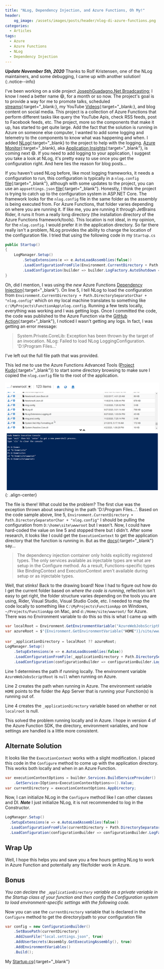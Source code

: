 ```yaml
---
title: "NLog, Dependency Injection, and Azure Functions, Oh My!"
header:
    og_image: /assets/images/posts/header/nlog-di-azure-functions.png
categories:
  - Articles
tags:
  - Azure
  - Azure Functions
  - NLog
  - Dependency Injection
---
```

***Update November 5th, 2020*** Thanks to Rolf Kristensen, one of the NLog maintainers, and some debugging, I came up with another solution!
{:.notice--info}

I've been working on a side project [JosephGuadagno.Net Broadcasting](https://github.com/jguadagno/jjgnet-broadcast); I know I need a better name :smile:, for a month or so now. The project's goal is to provide a way for me to promote talks, scheduled [streams](https://jjg.me/stream){:target="_blank:}, my YouTube [Videos](https://jjg.me/youtube){:target="_blank:}, and blog content on social media.  This project is a collection of Azure Functions that perform different tasks like query the YouTube Apis, check RSS feeds, post to Facebook feeds, etc.  The project, more so the components that make it up, has started to get quite large. Add the fact that the solution is running in Azure on someone else computer, I wanted to add some logging and telemetry to the components to know what was happening and when. I added [NLog](https://nlog-project.org/){:target="_blank} to the project to help with the logging. [Azure Monitor](https://azure.microsoft.com/en-us/services/monitor/?WT.mc_id=AZ-MVP-4024623#product-overview){:target="_blank}, aka [Application Insights](https://docs.microsoft.com/en-us/azure/azure-monitor/app/app-insights-overview?WT.mc_id=AZ-MVP-4024623){:target="_blank"}, is coming next :smile:. If you need to add logging to your application, I suggest you take a look at NLog, it's pretty easy to use once you get the configuration right.  And here lies the reason for blog posts...

If you haven't used NLog before, like most logging frameworks, it needs a configuration to run, this configuration is typically in a `nlog.config` [file](https://github.com/NLog/NLog/wiki/Tutorial#configure-nlog-targets-for-output){:target="_blank"}, although with some updates to the project, you can use an `appsettings.json` [file](https://github.com/NLog/NLog.Extensions.Logging/wiki/NLog-configuration-with-appsettings.json){:target="_blank"}.  Honestly, I think the project is trying to catch up to the configuration system in ASP.NET Core. The framework looks for the `nlog.config` file in the same folder as the assembly is being executed from.  For Azure Functions, that folder varies depending on where you are running it.  If like me, you are running it through JetBrains Rider, it runs it from a really long directory (the installation directory of the Azure Functions framework/tools). This location is not ideal, in my opinion, for the `nlog.config`.  I would prefer it in the application directory.  So far there really isn't a problem, NLog provides the ability to change the location of the configuration file.  I tried that using the following code in my `Startup.cs`

```cs
public Startup()
{
    LogManager.Setup()
        .SetupExtensions(e => e.AutoLoadAssemblies(false))
        .LoadConfigurationFromFile(Environment.CurrentDirectory + Path.DirectorySeparatorChar + "nlog.config", optional: false)
        .LoadConfiguration(builder => builder.LogFactory.AutoShutdown = false);
}
```

Oh, did I mention, I was using the *new* Azure Functions [Dependency Injection](https://docs.microsoft.com/en-us/azure/azure-functions/functions-dotnet-dependency-injection?WT.mc_id=DOP-MVP-4024623){:target="_blank"}. On line 5, I tell NLog to load the configuration from `Environment.CurrentDirectory + Path.DirectorySeparatorChar + "nlog.config"` which on my local machine translates to something like `c:\MyProjects\FunctionApp\nlog.config`.  Running a few tests locally, everything was working and I was getting logs. Once I committed the code, the code was published to the Azure Function via the [GitHub Action](https://github.com/jguadagno/jjgnet-broadcast/blob/main/.github/workflows/publish-to-azure-function.yml){:target="_blank"}, I noticed I wasn't getting any logs.  In fact, I was getting an error message:

> System.Private.CoreLib: Exception has been thrown by the target of an invocation. NLog: Failed to load NLog LoggingConfiguration. 'D:\Program Files\...'

I've left out the full file path that was provided.

This led me to use the Azure Functions Advanced Tools ([Project Kudo](https://github.com/projectkudu/kudu){:target="_blank"}) to start some directory browsing to make sure I copied the `nlog.config` file to the root of the application.

![Folder List](/assets/images/posts/nlog-di-az-functions-folder-lists.png){: .align-center}

The file is there! What could be the problem? The first clue was the exception thrown about searching in the path 'D:\Program Files...\'. Based on the code sample above, line 5, `Environment.CurrentDirectory + Path.DirectorySeparatorChar + "nlog.config"` I should be pulling the configuration from `D:\home\site\wwwroot` but I wasn't.  Now, I could have hard-coded the value on line 5 and stopped there but I didn't.  After some research, it looks like I could get the `ExecutionContext` to get the application directory that the function is running in. But as the [docs](https://docs.microsoft.com/en-us/azure/azure-functions/functions-dotnet-dependency-injection?WT.mc_id=AZ-MVP-4024623#caveats){:target="_blank"} say...

> The dependency injection container only holds explicitly registered types. The only services available as injectable types are what are setup in the Configure method. As a result, Functions-specific types like BindingContext and ExecutionContext aren't available during setup or as injectable types.

Well, that stinks! Back to the drawing board! Now I had to figure out how do I get the current folder based on *where the code is running*, reflection isn't easy to get right, the folder structure varies depending on the tools you are using, Rider, Visual Studio, Visual Studio Code, etc. I needed to map the code locally to something like `C:\MyProjects\FunctionApp` on Windows, `~/Projects/FunctionApp` on Mac, and `d:/Home/site/wwwroot/` for Azure.  There was no Environment variable to do this so this is what I came up with

```cs
var localRoot = Environment.GetEnvironmentVariable("AzureWebJobsScriptRoot");
var azureRoot = $"{Environment.GetEnvironmentVariable("HOME")}/site/wwwroot";

var _applicationDirectory = localRoot ?? azureRoot;
LogManager.Setup()
    .SetupExtensions(e => e.AutoLoadAssemblies(false))
    .LoadConfigurationFromFile(_applicationDirectory + Path.DirectorySeparatorChar + "nlog.config", optional: false)
    .LoadConfiguration(configurationBuilder => configurationBuilder.LogFactory.AutoShutdown = false);
```

Line 1 determines the path if running locally. The environment variable `AzureWebJobsScriptRoot` is `null` when running on Azure.

Line 2 creates the path when running in Azure.  The environment variable `HOME` points to the folder the App Server that is running your Function(s) is running out of.

Line 4 creates the `_applicationDirectory` variable based on whether or not `localroot` is null.

This solved the problem running locally and in Azure.  I hope in version 4 of the Azure Function SDK, the directory, environment variables, and how settings are handled is a little more consistent.

## Alternate Solution

It looks like the `ExecutionContext` works with a slight modification. I placed this code in the `Configure` method to come up with the application directory.  This works both locally and when in an Azure Function.

```cs
var executionContextOptions = builder.Services.BuildServiceProvider()
    .GetService<IOptions<ExecutionContextOptions>>().Value;
var currentDirectory = executionContextOptions.AppDirectory;
```

Now, I can initialize NLog in the `Configure` method like I can other classes and DI.  ***Note*** I just initialize NLog, it is not recommended to log in the Constructor.

```cs
LogManager.Setup()
  .SetupExtensions(e => e.AutoLoadAssemblies(false))
  .LoadConfigurationFromFile(currentDirectory + Path.DirectorySeparatorChar + "nlog.config", optional: false)
  .LoadConfiguration(configurationBuilder => configurationBuilder.LogFactory.AutoShutdown = false);
```

## Wrap Up

Well, I hope this helps you and save you a few hours getting NLog to work in Azure Function and potentially any file/folder work in Azure.

## Bonus

_You can declare the `_applicationDirectory` variable as a private variable in the Startup class of your function and then config the Configuration system to load environment-specific settings with the following code._

Now you can use the `currentDirectory` variable that is declared in the `Configure` method to get the directory/path to your configuration file

```cs
var config = new ConfigurationBuilder()
    .SetBasePath(currentDirectory)
    .AddJsonFile("local.settings.json", true)
    .AddUserSecrets(Assembly.GetExecutingAssembly(), true)
    .AddEnvironmentVariables()
    .Build();
```

My [Startup.cs](https://github.com/jguadagno/jjgnet-broadcast/blob/main/src/JosephGuadagno.Broadcasting.Functions/Startup.cs){:target="_blank"}
